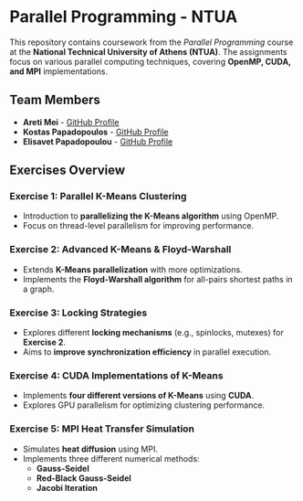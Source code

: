 # **Parallel Programming - NTUA**

This repository contains coursework from the *Parallel Programming* course at the **National Technical University of Athens (NTUA)**. The assignments focus on various parallel computing techniques, covering **OpenMP, CUDA, and MPI** implementations.

## **Team Members**
- **Areti Mei** - [GitHub Profile](https://github.com/ntua-el20062)  
- **Kostas Papadopoulos** - [GitHub Profile](https://github.com/ConstantinePapadopoulos)  
- **Elisavet Papadopoulou** - [GitHub Profile](https://github.com/elisavetpapadopoulou)  

## **Exercises Overview**

### **Exercise 1: Parallel K-Means Clustering**
- Introduction to **parallelizing the K-Means algorithm** using OpenMP.  
- Focus on thread-level parallelism for improving performance.  

### **Exercise 2: Advanced K-Means & Floyd-Warshall**
- Extends **K-Means parallelization** with more optimizations.  
- Implements the **Floyd-Warshall algorithm** for all-pairs shortest paths in a graph.  

### **Exercise 3: Locking Strategies**
- Explores different **locking mechanisms** (e.g., spinlocks, mutexes) for **Exercise 2**.  
- Aims to **improve synchronization efficiency** in parallel execution.  

### **Exercise 4: CUDA Implementations of K-Means**
- Implements **four different versions of K-Means** using **CUDA**.  
- Explores GPU parallelism for optimizing clustering performance.  

### **Exercise 5: MPI Heat Transfer Simulation**
- Simulates **heat diffusion** using MPI.  
- Implements three different numerical methods:  
  - **Gauss-Seidel**  
  - **Red-Black Gauss-Seidel**  
  - **Jacobi Iteration**  

